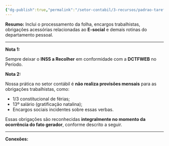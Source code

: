 ```yaml
---
{"dg-publish":true,"permalink":"/setor-contabil/3-recursos/padrao-tarefas/integrar-conferir-folha/","dgPassFrontmatter":true,"created":"2025-07-01T11:50:12.939-03:00","updated":"2025-06-11T10:30:15.427-03:00"}
---
```


**Resumo:** 
Inclui o processamento da folha, encargos trabalhistas, obrigações acessórias relacionadas ao **E-social** e demais rotinas do departamento pessoal.

---
**Nota 1:**

Sempre deixar o **INSS a Recolher** em conformidade com a **DCTFWEB** no Período.

**Nota 2:** 

Nossa prática no setor contábil é **não realiza provisões mensais** para as obrigações trabalhistas, como:

* 1/3 constitucional de férias;
* 13º salário (gratificação natalina);
* Encargos sociais incidentes sobre essas verbas.

Essas obrigações são reconhecidas **integralmente no momento da ocorrência do fato gerador**, conforme descrito a seguir.

---

**Conexões:**




